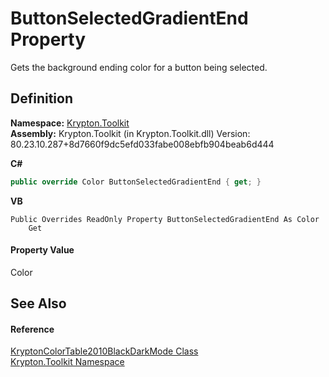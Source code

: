 # ButtonSelectedGradientEnd Property


Gets the background ending color for a button being selected.



## Definition
**Namespace:** <a href="79d2eac2-21f4-54ff-7552-b20c33c30600.md">Krypton.Toolkit</a>  
**Assembly:** Krypton.Toolkit (in Krypton.Toolkit.dll) Version: 80.23.10.287+8d7660f9dc5efd033fabe008ebfb904beab6d444

**C#**
``` C#
public override Color ButtonSelectedGradientEnd { get; }
```
**VB**
``` VB
Public Overrides ReadOnly Property ButtonSelectedGradientEnd As Color
	Get
```



#### Property Value
Color

## See Also


#### Reference
<a href="dfdf8d85-5273-1bcd-1e53-930704603b62.md">KryptonColorTable2010BlackDarkMode Class</a>  
<a href="79d2eac2-21f4-54ff-7552-b20c33c30600.md">Krypton.Toolkit Namespace</a>  
